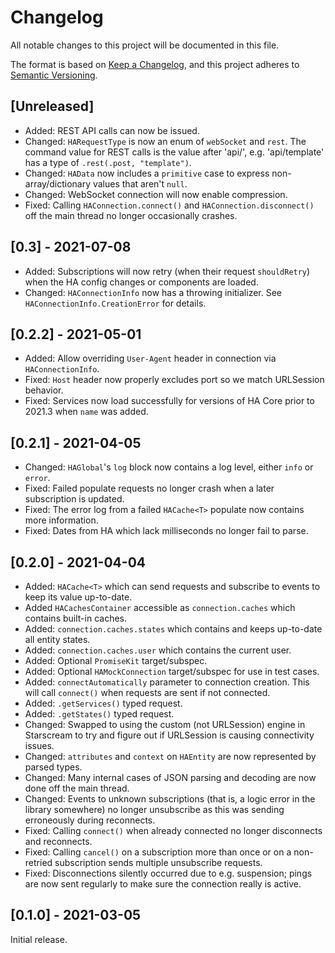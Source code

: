 # Changelog
All notable changes to this project will be documented in this file.

The format is based on [Keep a Changelog](https://keepachangelog.com/en/1.0.0/),
and this project adheres to [Semantic Versioning](https://semver.org/spec/v2.0.0.html).

## [Unreleased]
- Added: REST API calls can now be issued.
- Changed: `HARequestType` is now an enum of `webSocket` and `rest`. The command value for REST calls is the value after 'api/', e.g. 'api/template' has a type of `.rest(.post, "template")`.
- Changed: `HAData` now includes a `primitive` case to express non-array/dictionary values that aren't `null`.
- Changed: WebSocket connection will now enable compression.
- Fixed: Calling `HAConnection.connect()` and `HAConnection.disconnect()` off the main thread no longer occasionally crashes.

## [0.3] - 2021-07-08
- Added: Subscriptions will now retry (when their request `shouldRetry`) when the HA config changes or components are loaded.
- Changed: `HAConnectionInfo` now has a throwing initializer. See `HAConnectionInfo.CreationError` for details.

## [0.2.2] - 2021-05-01
- Added: Allow overriding `User-Agent` header in connection via `HAConnectionInfo`.
- Fixed: `Host` header now properly excludes port so we match URLSession behavior.
- Fixed: Services now load successfully for versions of HA Core prior to 2021.3 when `name` was added.

## [0.2.1] - 2021-04-05
- Changed: `HAGlobal`'s `log` block now contains a log level, either `info` or `error`.
- Fixed: Failed populate requests no longer crash when a later subscription is updated.
- Fixed: The error log from a failed `HACache<T>` populate now contains more information.
- Fixed: Dates from HA which lack milliseconds no longer fail to parse.

## [0.2.0] - 2021-04-04
- Added: `HACache<T>` which can send requests and subscribe to events to keep its value up-to-date.
- Added `HACachesContainer` accessible as `connection.caches` which contains built-in caches.
- Added: `connection.caches.states` which contains and keeps up-to-date all entity states.
- Added: `connection.caches.user` which contains the current user.
- Added: Optional `PromiseKit` target/subspec.
- Added: Optional `HAMockConnection` target/subspec for use in test cases.
- Added: `connectAutomatically` parameter to connection creation. This will call `connect()` when requests are sent if not connected.
- Added: `.getServices()` typed request.
- Added: `.getStates()` typed request.
- Changed: Swapped to using the custom (not URLSession) engine in Starscream to try and figure out if URLSession is causing connectivity issues.
- Changed: `attributes` and `context` on `HAEntity` are now represented by parsed types.
- Changed: Many internal cases of JSON parsing and decoding are now done off the main thread.
- Changed: Events to unknown subscriptions (that is, a logic error in the library somewhere) no longer unsubscribe as this was sending erroneously during reconnects.
- Fixed: Calling `connect()` when already connected no longer disconnects and reconnects.
- Fixed: Calling `cancel()` on a subscription more than once or on a non-retried subscription sends multiple unsubscribe requests.
- Fixed: Disconnections silently occurred due to e.g. suspension; pings are now sent regularly to make sure the connection really is active.

## [0.1.0] - 2021-03-05
Initial release.

<!--
Types of changes

- Added for new features.
- Changed for changes in existing functionality.
- Deprecated for soon-to-be removed features.
- Removed for now removed features.
- Fixed for any bug fixes.
- Security in case of vulnerabilities.
-->
